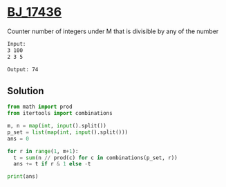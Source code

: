 # [BJ_17436](https://acmicpc.net/problem/17436)

Counter number of integers under M that is divisible by any of the number

```txt
Input:
3 100
2 3 5

Output: 74
```

## Solution

```py
from math import prod
from itertools import combinations

m, n = map(int, input().split())
p_set = list(map(int, input().split()))
ans = 0

for r in range(1, m+1):
  t = sum(n // prod(c) for c in combinations(p_set, r))
  ans += t if r & 1 else -t

print(ans)
```
